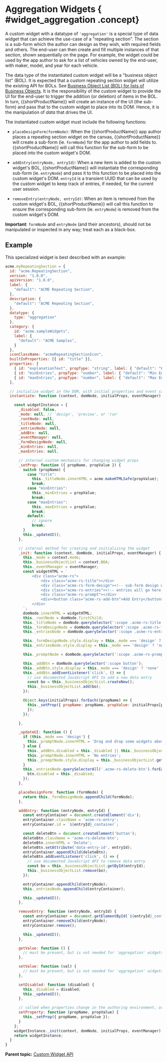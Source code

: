 # Aggregation Widgets { #widget_aggregation .concept}

A custom widget with a datatype of `'aggregation'` is a special type of data widget that can achieve the use-case of a "repeating section". The section is a sub-form which the author can design as they wish, with required fields and others. The end-user can then create and fill multiple instances of that section, shown sequentially on the page.  For example, the widget could be used by the app author to ask for a list of vehicles owned by the end-user, with maker, model, and year for each vehicle. 


The data type of the instantiated custom widget will be a "business object list" (BOL). It is expected that a custom repeating section widget will utilize the existing API for BOLs. See [Business Object List (BOL) for lists of Business Objects](ref_jsapi_ref_data_objects.md#business-object-list-for-lists-of-business-objects). It is the responsibility of the custom widget to provide the UI for the end-user to trigger the addition (or deletion) of items in the BOL. In turn, {{shortProductName}} will create an instance of the UI (the sub-form) and pass that to the custom widget to place into its DOM. Hence, it is the manipulation of *data* that drives the UI.

The instantiated custom widget must include the following functions:

- `placeDesignForm(formNode)`: When the {{shortProductName}} app author places a repeating section widget on the canvas, {{shortProductName}} will create a sub-form (ie. `formNode`) for the app author to add fields to. {{shortProductName}} will call this function for the sub-form to be placed into the custom widget's DOM.  

- `addEntry(entryNode, entryId)`: When a new item is added to the custom widget's BOL, {{shortProductName}} will instantiate the corresponding sub-form (ie. `entryNode`) and pass it to this function to be placed into the custom widget's DOM. `entryId` is a transient UUID that can be used by the custom widget to keep track of entries, if needed, for the current user session.

- `removeEntry(entryNode, entryId)`: When an item is removed from the custom widget's BOL, {{shortProductName}} will call this function to ensure the corresponding sub-form (ie. `entryNode`) is removed from the custom widget's DOM.  

**Important**: `formNode` and `entryNode` (and their ancestors), should not be manipulated or inspected in any way; treat each as a black-box.

## Example
This specialized widget is best described with an example:

```javascript
acme.myRepeatingSection = {
  id: "acme.RepeatingSection",
  version: "1.0.0",
  apiVersion: "1.0.0",
  label: {
    "default": "ACME Repeating Section",
  },
  description: {
    "default": "ACME Repeating Section",
  },
  datatype: {
    type: "aggregation"
  },
  category: {
    id: "acme.sampleWidgets",
    label: {
      "default": "ACME Samples",
    }
  },
  iconClassName: "acmeRepeatingSectionIcon",
  builtInProperties: [{ id: "title" }],
  properties: [
    { id: "explanationText", propType: "string", label: { "default": "Explanation Text" }, defaultValue: { "default": "Some default explanation text" } },
    { id: "minEntries", propType: "number", label: { "default": "Min Entries" }, defaultValue: 0 },
    { id: "maxEntries", propType: "number", label: { "default": "Max Entries" }, defaultValue: 10 },
  ],

  // initialize widget in the DOM, with initial properties and event callbacks
  instantiate: function (context, domNode, initialProps, eventManager) {

    const widgetInstance = {
      _disabled: false,
      _mode: null, // 'design', 'preview', or 'run'
      _rootNode: null,
      _titleNode: null,
      _entriesNode: null,
      _addBtn: null,
      _eventManager: null,
      _formDesignNode: null,
      _minEntries: null,
      _maxEntries: null,

      // internal custom mechanics for changing widget props
      _setProp: function ({ propName, propValue }) {
        switch (propName) {
          case "title":
            this._titleNode.innerHTML = acme.makeHTMLSafe(propValue);
            break;
          case "minEntries":
            this._minEntries = propValue;
            break;
          case "maxEntries":
            this._maxEntries = propValue;
            break;
          default:
            // ignore
            break;
        }
        this._updateUI();
      },

      // internal method for creating and initializing the widget
      _init: function (context, domNode, initialProps, eventManager) {
        this._mode = context.mode;
        this._businessObjectList = context.BOA;
        this._eventManager = eventManager;
        const widgetHTML = `
            <div class="acme-rs">
                <div class="acme-rs-title"></div>
                <div class="acme-rs-form-design"><!-- sub-form design will go here --></div>
                <div class="acme-rs-entries"><!-- entries will go here --></div>
                <div class="acme-rs-prompt"></div> 
                <div><button class="acme-rs-add-btn">Add Entry</button></div>
            </div>
        `;
        domNode.innerHTML = widgetHTML;
        this._rootNode = domNode.firstChild;
        this._titleNode = domNode.querySelector(':scope .acme-rs-title');
        this._formDesignNode = domNode.querySelector(':scope .acme-rs-form-design');
        this._entriesNode = domNode.querySelector(':scope .acme-rs-entries');

        this._formDesignNode.style.display = this._mode === 'design' ? '' : 'none';
        this._entriesNode.style.display = this._mode === 'design' ? 'none' : '';

        this._promptNode = domNode.querySelector(':scope .acme-rs-prompt')

        this._addBtn = domNode.querySelector(':scope button');
        this._addBtn.style.display = this._mode === 'design' ? 'none' : '';
        this._addBtn.addEventListener('click', () => {
          // use documented JavaScript API to add a new data entry
          const bo = this._businessObjectList.createNew();
          this._businessObjectList.add(bo);
        });

        Object.keys(initialProps).forEach((propName) => {
          this._setProp({ propName: propName, propValue: initialProps[propName]
          });
        });

      },

      _updateUI: function () {
        if (this._mode === 'design') {
          this._promptNode.innerHTML = 'Drag and drop some widgets above';
        } else {
          this._addBtn.disabled = this._disabled || this._businessObjectList.getLength() >= this._maxEntries;
          this._promptNode.innerHTML = 'No entries';
          this._promptNode.style.display = this._businessObjectList.getLength() > 0 ? 'none' : '';
        }
        this._entriesNode.querySelectorAll('.acme-rs-delete-btn').forEach((btn) => {
          btn.disabled = this._disabled;
        });
      },

      placeDesignForm: function (formNode) {
        return this._formDesignNode.appendChild(formNode);
      },

      addEntry: function (entryNode, entryId) {
        const entryContainer = document.createElement('div');
        entryContainer.className = 'acme-rs-entry';
        entryContainer.id = `${entryId}_container`;

        const deleteBtn = document.createElement('button');
        deleteBtn.className = 'acme-rs-delete-btn';
        deleteBtn.innerHTML = 'Delete';
        deleteBtn.setAttribute('data-entry-id', entryId);
        entryContainer.appendChild(deleteBtn);
        deleteBtn.addEventListener('click', () => {
          // use documented JavaScript API to remove data entry
          const bo = this._businessObjectList.getById(entryId);
          this._businessObjectList.remove(bo);
        });

        entryContainer.appendChild(entryNode);
        this._entriesNode.appendChild(entryContainer);

        this._updateUI();
      },

      removeEntry: function (entryNode, entryId) {
        const entryContainer = document.getElementById(`${entryId}_container`);
        entryContainer.removeChild(entryNode);
        entryContainer.remove();

        this._updateUI();
      },

      getValue: function () {
        // must be present, but is not needed for 'aggregation' widgets
      },

      setValue: function (val) {
        // must be present, but is not needed for 'aggregation' widgets
      },

      setDisabled: function (disabled) {
        this._disabled = disabled;
        this._updateUI();
      },

      // called when properties change in the authoring environment, or via JavaScript API
      setProperty: function (propName, propValue) {
        this._setProp({ propName, propValue });
      }
    };
    widgetInstance._init(context, domNode, initialProps, eventManager);
    return widgetInstance;
  }
}

```


**Parent topic:** [Custom Widget API](customwidgetapi_landing.md)


